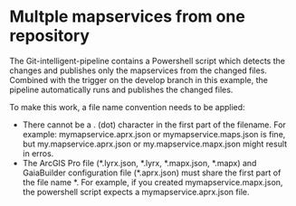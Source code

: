 # Multple mapservices from one repository
The Git-intelligent-pipeline contains a Powershell script which detects the changes and publishes only the mapservices from the changed files. Combined with the trigger on the develop branch in this example, the pipeline automatically runs and publishes the changed files.

To make this work, a file name convention needs to be applied:
* There cannot be a . (dot) character in the first part of the filename. For example: mymapservice.aprx.json or mymapservice.maps.json is fine, but my.mapservice.aprx.json or my.mapservice.mapx.json might result in erros.
* The ArcGIS Pro file (\*.lyrx.json, \*.lyrx, \*.mapx.json, \*.mapx)  and GaiaBuilder configuration file (\*.aprx.json) must share the first part of the file name \*. For example, if you created mymapservice.mapx.json, the powershell script expects a mymapservice.aprx.json file.

